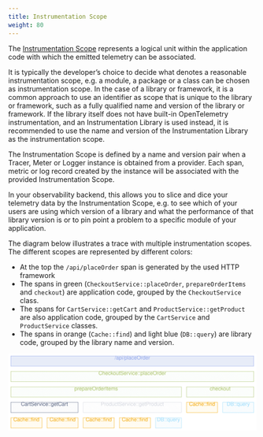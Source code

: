 ```yaml
---
title: Instrumentation Scope
weight: 80
---
```


The [Instrumentation Scope](/docs/specs/otel/glossary/#instrumentation-scope)
represents a logical unit within the application code with which the emitted
telemetry can be associated.

It is typically the developer’s choice to decide what denotes a reasonable
instrumentation scope, e.g. a module, a package or a class can be chosen as
instrumentation scope. In the case of a library or framework, it is a common
approach to use an identifier as scope that is unique to the library or
framework, such as a fully qualified name and version of the library or
framework. If the library itself does not have built-in OpenTelemetry
instrumentation, and an Instrumentation Library is used instead, it is
recommended to use the name and version of the Instrumentation Library as the
instrumentation scope.

The Instrumentation Scope is defined by a name and version pair when a Tracer,
Meter or Logger instance is obtained from a provider. Each span, metric or log
record created by the instance will be associated with the provided
Instrumentation Scope.

In your observability backend, this allows you to slice and dice your telemetry
data by the Instrumentation Scope, e.g. to see which of your users are using
which version of a library and what the performance of that library version is
or to pin point a problem to a specific module of your application.

The diagram below illustrates a trace with multiple instrumentation scopes. The
different scopes are represented by different colors:

- At the top the `/api/placeOrder` span is generated by the used HTTP framework
- The spans in green (`CheckoutService::placeOrder`, `prepareOrderItems` and
  `checkout`) are application code, grouped by the `CheckoutService` class.
- The spans for `CartService::getCart` and `ProductService::getProduct` are also
  application code, grouped by the `CartService` and `ProductService` classes.
- The spans in orange (`Cache::find`) and light blue (`DB::query`) are library
  code, grouped by the library name and version.

![This image illustrates a trace with multiple instrumentation scopes](spans-with-instrumentation-scope.svg)
